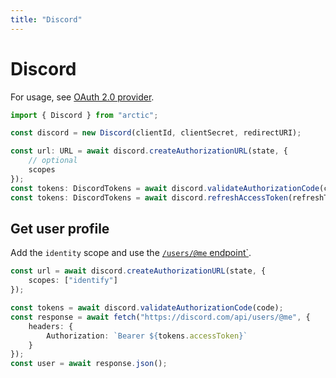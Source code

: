```yaml
---
title: "Discord"
---
```


# Discord

For usage, see [OAuth 2.0 provider](/guides/oauth2).

```ts
import { Discord } from "arctic";

const discord = new Discord(clientId, clientSecret, redirectURI);
```

```ts
const url: URL = await discord.createAuthorizationURL(state, {
	// optional
	scopes
});
const tokens: DiscordTokens = await discord.validateAuthorizationCode(code);
const tokens: DiscordTokens = await discord.refreshAccessToken(refreshToken);
```

## Get user profile

Add the `identity` scope and use the [`/users/@me` endpoint`]().

```ts
const url = await discord.createAuthorizationURL(state, {
	scopes: ["identify"]
});
```

```ts
const tokens = await discord.validateAuthorizationCode(code);
const response = await fetch("https://discord.com/api/users/@me", {
	headers: {
		Authorization: `Bearer ${tokens.accessToken}`
	}
});
const user = await response.json();
```
